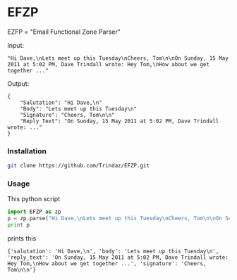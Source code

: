 # EFZP
EZFP = "Email Functional Zone Parser"

Input:

```
"Hi Dave,\nLets meet up this Tuesday\nCheers, Tom\n\nOn Sunday, 15 May 2011 at 5:02 PM, Dave Trindall wrote: Hey Tom,\nHow about we get together ..."
```

Output:

```
{
	"Salutation": "Hi Dave,\n"
	"Body": "Lets meet up this Tuesday\n"
	"Signature": "Cheers, Tom\n\n"
	"Reply Text": "On Sunday, 15 May 2011 at 5:02 PM, Dave Trindall wrote: ..."
}
```

### Installation

```bash
git clone https://github.com/Trindaz/EFZP.git
```

### Usage

This python script

```python
import EFZP as zp
p = zp.parse("Hi Dave,\nLets meet up this Tuesday\nCheers, Tom\n\nOn Sunday, 15 May 2011 at 5:02 PM, Dave Trindall wrote: Hey Tom,\nHow about we get together ...")
print p

```

prints this

```
{'salutation': 'Hi Dave,\n', 'body': 'Lets meet up this Tuesday\n', 'reply_text': 'On Sunday, 15 May 2011 at 5:02 PM, Dave Trindall wrote: Hey Tom,\nHow about we get together ...', 'signature': 'Cheers, Tom\n\n'}
```
